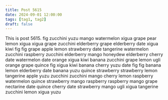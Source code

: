 ```yaml
---
title: Post 5615
date: 2024-09-01 12:00:00
tags: [tag1, tag2]
draft: false
---
```

This is post 5615.
fig
zucchini
yuzu
mango
watermelon
xigua
grape
pear
lemon
xigua
xigua
grape
zucchini
elderberry
grape
elderberry
date
xigua
kiwi
fig
fig
grape
apple
lemon
strawberry
date
tangerine
watermelon
zucchini
raspberry
zucchini
elderberry
mango
honeydew
elderberry
cherry
date
watermelon
date
orange
xigua
kiwi
banana
zucchini
grape
lemon
ugli
orange
grape
quince
fig
xigua
kiwi
banana
cherry
yuzu
date
fig
fig
banana
lemon
elderberry
date
banana
yuzu
quince
strawberry
strawberry
lemon
tangerine
apple
yuzu
zucchini
zucchini
mango
cherry
lemon
raspberry
watermelon
quince
strawberry
mango
raspberry
raspberry
mango
grape
nectarine
date
quince
cherry
date
strawberry
mango
ugli
xigua
tangerine
zucchini
lemon
xigua
yuzu
